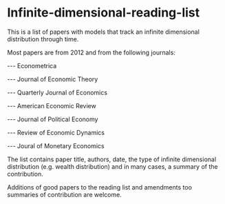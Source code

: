 # Infinite-dimensional-reading-list

This is a list of papers with models that track an infinite dimensional distribution through time. 

Most papers are from 2012 and from the following journals:

--- Econometrica

--- Journal of Economic Theory

--- Quarterly Journal of Economics

--- American Economic Review

--- Journal of Political Economy

--- Review of Economic Dynamics 

--- Joural of Monetary Economics


The list contains paper title, authors, date, the type of infinite dimensional distribution (e.g. wealth distribution) and in many cases, 
a summary of the contribution. 

Additions of good papers to the reading list and amendments too summaries of contribution are welcome. 




